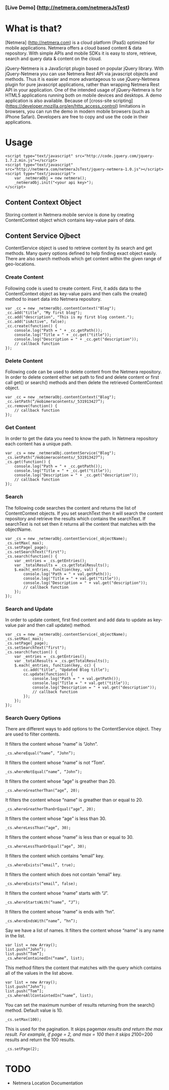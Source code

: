 ### [Live Demo] (http://netmera.com/netmeraJsTest)

# What is that?

[Netmera] (http://netmera.com) is a cloud platform (PaaS) optimized for mobile applications. Netmera offers a cloud based content & data repository. With simple APIs and mobile SDKs it is easy to store, retrieve, search and query data & content on the cloud.

jQuery-Netmera is a JavaScript plugin based on popular jQuery library. With jQuery-Netmera you can use Netmera Rest API via javascript objects and methods. Thus it is easier and more advantageous to use jQuery-Netmera plugin for pure javascript applications, rather than wrapping Netmera Rest API in your application.
One of the intended usage of jQuery-Netmera is for HTML5 applications running both on mobile devices and desktops.
A demo application is also available. Because of [cross-site scripting] (https://developer.mozilla.org/en/http_access_control) limitations in browsers, you can run the demo in modern mobile browsers (such as iPhone Safari). Developers are free to copy and use the code in their applications.

# Usage

	<script type="text/javascript" src="http://code.jquery.com/jquery-1.7.2.min.js"></script>
	<script type="text/javascript" src="http://netmera.com/netmeraJsTest/jquery-netmera-1.0.js"></script>
	<script type="text/javascript">
		var _netmeraObj = new netmera();
		_netmeraObj.init("<your api key>");
	</script>

## Content Context Object

Storing content in Netmera mobile service is done by creating ContentContext object which contains key-value pairs of data.

## Content Service Ojbect

ContentService object is used to retrieve content by its search and get methods. Many query options defined to help finding exact object easily. There are also search methods which get content within the given range of geo-locations.

### Create Content

Following code is used to create content. First, it adds data to the ContentContext object as key-value pairs and then calls the create() method to insert data into Netmera repository.

	var _cc = new _netmeraObj.contentContext("Blog");
	_cc.add("title", "My first blog");
	_cc.add("description", "This is my first blog content.");
	_cc.add("isActive", false);
	_cc.create(function() {
		console.log("Path = " + _cc.getPath());
		console.log("Title = " + _cc.get("title"));
		console.log("Description = " + _cc.get("description"));
		// callback function
	});

### Delete Content

Following code can be used to delete content from the Netmera repository. In order to delete content either set path to find and delete content or first call get() or search() methods and then delete the retrieved ContentContext object.

	var _cc = new _netmeraObj.contentContext("Blog");
	_cc.setPath(“/mobimeracontents/_531913427”);
	_cc.remove(function() {
		// callback function
	});

### Get Content

In order to get the data you need to know the path. In Netmera repository each content has a unique path.

	var _cs = new _netmeraObj.contentService("Blog");
	_cs.setPath(“/mobimeracontents/_531913427”);
	_cs.get(function() {
		console.log("Path = " + _cc.getPath());
		console.log("Title = " + _cc.get("title"));
		console.log("Description = " + _cc.get("description"));
		// callback function
	});

### Search

The following code searches the content and returns the list of ContentContext objects. If you set searchText then it will search the content repository and retrieve the results which contains the searchText. If searchText is not set then it returns all the content that matches with the objectName.

	var _cs = new _netmeraObj.contentService(_objectName);
	_cs.setMax(_max);
	_cs.setPage(_page);
	_cs.setSearchText("first");
	_cs.search(function() {
		var _entries = _cs.getEntries();
		var _totalResults = _cs.getTotalResults();
		$.each(_entries, function(key, val) {
			console.log("Path = " + val.getPath());
			console.log("Title = " + val.get("title"));
			console.log("Description = " + val.get("description"));
			// callback function
		});
	});

### Search and Update

In order to update content, first find content and add data to update as key-value pair and then call update() method.

	var _cs = new _netmeraObj.contentService(_objectName);
	_cs.setMax(_max);
	_cs.setPage(_page);
	_cs.setSearchText("first");
	_cs.search(function() {
		var _entries = _cs.getEntries();
		var _totalResults = _cs.getTotalResults();
		$.each(_entries, function(key, cc) {
			cc.add("title", "Updated Blog title");
			cc.update(function() {
				console.log("Path = " + val.getPath());
				console.log("Title = " + val.get("title"));
				console.log("Description = " + val.get("description"));
				// callback function
			});
		});
	});

### Search Query Options

There are different ways to add options to the ContentService object. They are used to filter contents.

It filters the content whose “name” is “John”.

	_cs.whereEqual(“name”, “John”);
	
It filters the content whose “name” is not “Tom”.

	_cs.whereNotEqual(“name”, “John”);

It filters the content whose “age” is greather than 20.

	_cs.whereGreatherThan(“age”, 20);

It filters the content whose “name” is greather than or equal to 20.

	_cs.whereGreatherThanOrEqual(“age”, 20);
	
It filters the content whose “age” is less than 30.

	_cs.whereLessThan(“age”, 30);
	
It filters the content whose “name” is less than or equal to 30.

	_cs.whereLessThanOrEqual(“age”, 30);

It filters the content which contains “email” key.

	_cs.whereExists(“email”, true);
	
It filters the content which does not contain “email” key.

	_cs.whereExists(“email”, false);

It filters the content whose “name” starts with “J”.

	_cs.whereStartsWith(“name”, “J”);

It filters the content whose “name” is ends with “hn”.

	_cs.whereEndsWith(“name”, “hn”);

Say we have a list of names.
It filters the content whose “name” is any name in the list.	

	var list = new Array();
	list.push(“John”);
	list.push(”Tom”];
	_cs.whereContainedIn(“name”, list);

This method filters the content that matches with the query which contains all of the values in the list above.

	var list = new Array();
	list.push(“John”);
	list.push(”Tom”];
	_cs.whereAllContaintedIn(“name”, list);

You can set the maximum number of results returning from the search() method. Default value is 10.

	_cs.setMax(100);

This is used for the pagination. It skips page*max results and return the max result. For example, if page = 2, and max = 100 then it skips 2*100=200 results and return the 100 results.

	_cs.setPage(2);

# TODO
* Netmera Location Documentation